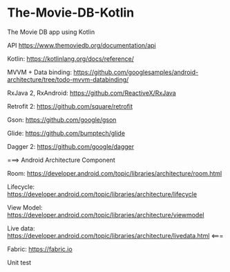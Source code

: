 # The-Movie-DB-Kotlin
The Movie DB app using Kotlin

API https://www.themoviedb.org/documentation/api

Kotlin: https://kotlinlang.org/docs/reference/

MVVM + Data binding: https://github.com/googlesamples/android-architecture/tree/todo-mvvm-databinding/

RxJava 2, RxAndroid: https://github.com/ReactiveX/RxJava

Retrofit 2: https://github.com/square/retrofit

Gson: https://github.com/google/gson

Glide: https://github.com/bumptech/glide

Dagger 2: https://github.com/google/dagger

===> Android Architecture Component

Room: https://developer.android.com/topic/libraries/architecture/room.html

Lifecycle: https://developer.android.com/topic/libraries/architecture/lifecycle

View Model: https://developer.android.com/topic/libraries/architecture/viewmodel

Live data: https://developer.android.com/topic/libraries/architecture/livedata.html
<===

Fabric: https://fabric.io

Unit test
